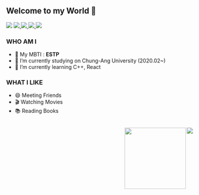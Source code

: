 ## Welcome to my World 👋

    
    

<img src="https://hits.seeyoufarm.com/api/count/incr/badge.svg?url=https%3A%2F%2Fgithub.com%2FSL313&count_bg=%23EB8B10&title_bg=%23684327&icon=&icon_color=%23E7E7E7&title=VISIT&edge_flat=false">



<a href="https://open.kakao.com/o/sv9LdL6c">
    <img src="https://img.shields.io/badge/KakaoTalk-FFCD00?style=flat-square&logo=KakaoTalk&logoColor=black"/>
</a>

<a href="https://www.instagram.com/2_yepppi/">
    <img src="https://img.shields.io/badge/Instagram-E4405F?style=flat-square&logo=Instagram&logoColor=white"/>
</a>

<a href="mailto:rebin0313@gmail.com">
    <img src="https://img.shields.io/badge/Gmail-EA4335?style=flat-square&logo=Gmail&logoColor=black"/>
</a>
                                                                                                     
<a href="https://blog.naver.com/sophia0313">
    <img src="https://img.shields.io/badge/Daily%20Blog-00FF00?style=flat&logo=appveyor&logoColor=white"/>
</a>



<!--
**SL313/SL313** is a ✨ _special_ ✨ repository because its `README.md` (this file) appears on your GitHub profile.

Here are some ideas to get you started:
-->

    
         
         
### WHO AM I
   
- :checkered_flag: My MBTI : __ESTP__
- 🔭 I’m currently studying on Chung-Ang University (2020.02~)
- 🌱 I’m currently learning C++, React
      
        
### WHAT I LIKE

- 😄 Meeting Friends
- :clapper: Watching Movies
- :books: Reading Books    
<br/>     

<!--
- 👯 I’m looking to collaborate on ...
- 🤔 I’m looking for help with ...
- 💬 Ask me about ...
- 📫 How to reach me: ...
- ⚡ Fun fact: ...
-->
<a href="https://solved.ac/profile/yepn1">
    <img align='right' src="http://mazassumnida.wtf/api/v2/generate_badge?boj=yepn1">
</a>

<img align='right' src="https://github-readme-stats.vercel.app/api?username=SL313&theme=dracula&show_icons=true" height="165">
